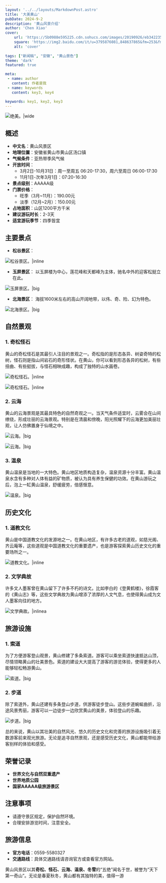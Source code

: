 ```yaml
---
layout: '../../layouts/MarkdownPost.astro'
title: '大美黄山'
pubDate: 2024-9-2
description: '黄山风景介绍'
author: 'Chen Xiao'
cover:
    url: 'https://5b0988e595225.cdn.sohucs.com/images/20190926/eb3422358c4f4812aecdd5513d72cae5.jpeg'
    square: 'https://img2.baidu.com/it/u=3795876081,848637865&fm=253&fmt=auto&app=138&f=JPEG?'
    alt: 'cover'
    
tags: ["新闻稿", "安徽", "黄山景色"] 
theme: 'dark'
featured: true

meta:
 - name: author
   content: 作者是我
 - name: keywords
   content: key3, key4

keywords: key1, key2, key3
---
```

![绝美。|wide](https://5b0988e595225.cdn.sohucs.com/images/20190926/eb3422358c4f4812aecdd5513d72cae5.jpeg)

## 概述
- **中文名**：黄山风景区
- **地理位置**：安徽省黄山市黄山区汤口镇
- **气候条件**：亚热带季风气候
- **开放时间**：
  - 3月2日-10月31日：周一至周五 06:20-17:30，周六至周日 06:00-17:30
  - 11月1日-次年3月1日：07:20-16:30
- **景点级别**：AAAAA级
- **门票价格**：
  - 旺季（3月~11月）：190.00元
  - 淡季（12月~2月）：150.00元
- **占地面积**：山区1200平方千米
- **建议游玩时长**：2-3天
- **适宜游玩季节**：四季皆宜

## 主要景点
- **松谷景区**：

![松谷景区。|inline](https://i.pinimg.com/564x/1a/e7/16/1ae716e852b586a62dda846f09cfec05.jpg)

- **玉屏景区**：
以玉屏楼为中心，莲花峰和天都峰为主体，驰名中外的迎客松挺立在此。

![玉屏景区。|big](https://img0.baidu.com/it/u=1252123829,1696625199&fm=253&fmt=auto&app=138&f=JPEG?w=500&h=334)

- **北海景区**：
海拔1600米左右的高山开阔地带，以伟、奇、险、幻为特色。

![北海景区。|big](https://img1.baidu.com/it/u=1954147171,2075100306&fm=253&fmt=auto&app=138&f=JPEG?w=499&h=333)

## 自然景观

### 1. 奇松怪石
黄山的奇松怪石是其最引人注目的景观之一。奇松指的是形态各异、树姿奇特的松树，怪石则是指山间岩石的奇形怪状。在黄山，你可以看到形态各异的松树，有些扭曲、有些挺拔，与怪石相映成趣，构成了独特的山水画卷。

![奇松怪石。|inline](https://i.pinimg.com/564x/0c/8c/77/0c8c77aaa6bb3a6ad59adf8f54f96ab7.jpg)

![奇松怪石。|inline](https://upload.wikimedia.org/wikipedia/commons/thumb/0/0e/Sommet_d%27un_pic_-_HuangShan.jpg/1280px-Sommet_d%27un_pic_-_HuangShan.jpg)

### 2. 云海
黄山的云海景观是其最具特色的自然奇观之一。当天气条件适宜时，云雾会在山间缭绕，形成壮丽的云海景观。特别是在清晨和傍晚，阳光照耀下的云海更加美丽壮观，让人仿佛置身于仙境之中。

![云海。|big](https://i.pinimg.com/564x/be/fa/a6/befaa695cc20f7bffaa8e47eaffda7cf.jpg)

![云海。|big](https://upload.wikimedia.org/wikipedia/commons/thumb/2/2e/20180611_CHINA_0412-Edit.jpg/1500px-20180611_CHINA_0412-Edit.jpg)

### 3. 温泉
黄山温泉是当地的一大特色。黄山地区地质构造复杂，温泉资源十分丰富。黄山温泉水含有多种对人体有益的矿物质，被认为具有养生保健的功效。在黄山游玩之后，泡上一缸黄山温泉，舒缓疲劳，倍感惬意。

![温泉。|big](https://i.pinimg.com/564x/40/7f/81/407f8113a12c1caf0902d3f6d3667283.jpg)
## 历史文化

### 1. 道教文化
黄山是中国道教文化的发源地之一。在黄山地区，有许多古老的道观，如慈光阁、齐云庵等，这些道观是中国道教文化的重要遗产，也是游客探索黄山历史文化的重要场所之一。

![道教文化。|inline](https://img1.baidu.com/it/u=1954147171,2075100306&fm=253&fmt=auto&app=138&f=JPEG?w=499&h=333)

### 2. 文学典故

许多文人墨客曾在黄山留下了许多不朽的诗文。比如李白的《登黄鹤楼》，徐霞客的《黄山志》等，这些文学典故为黄山增添了浓厚的人文气息，也使得黄山成为文人墨客向往的地方。

![文学典故。|inlinea](https://i.pinimg.com/564x/ac/89/5a/ac895ad9e0ea0a213349eff55af0fae7.jpg)

## 旅游设施

### 1. 索道
为了方便游客登山观景，黄山修建了多条索道。游客可以乘坐索道快速抵达山顶，尽情领略黄山的壮美景色。索道的建设大大提高了游客的游览体验，使得更多的人能够轻松畅游黄山。

![索道。|big](https://upload.wikimedia.org/wikipedia/commons/thumb/4/4a/%E5%AE%89%E5%BE%BD_%E9%BB%84%E5%B1%B1_-_%E4%BA%91%E8%B0%B7%E7%BC%86%E8%BD%A6%E5%86%85%E5%89%8D%E6%9C%9B_-_panoramio.jpg/1024px-%E5%AE%89%E5%BE%BD_%E9%BB%84%E5%B1%B1_-_%E4%BA%91%E8%B0%B7%E7%BC%86%E8%BD%A6%E5%86%85%E5%89%8D%E6%9C%9B_-_panoramio.jpg)

### 2. 步道
除了索道外，黄山还建有多条登山步道，供游客徒步登山。这些步道蜿蜒曲折，沿途风景秀丽，游客可以一边徒步一边欣赏黄山的美景，体验登山的乐趣。

![步道。|big](https://i.pinimg.com/564x/4b/df/c3/4bdfc3765818723f64479483d6c80a91.jpg)

总的来说，黄山以其壮美的自然风光、悠久的历史文化和完善的旅游设施吸引着无数游客前来观光旅游。无论是追寻自然景观，还是感受历史文化，黄山都能带给游客别样的体验和感受。


## 荣誉记录

- **世界文化与自然双重遗产**
- **世界地质公园**
- **国家AAAAA级旅游景区**

## 注意事项

- 请遵守景区规定，保护自然环境。
- 合理安排游览时间，注意安全。

## 旅游信息

- **官方电话**：0559-5580327
- **交通路线**：具体交通路线请咨询官方或查看官方网站。

黄山风景区以其**奇松、怪石、云海、温泉、冬雪**的“五绝”闻名于世，被誉为“天下第一奇山”。无论是春夏秋冬，黄山都有其独特的美，值得一游